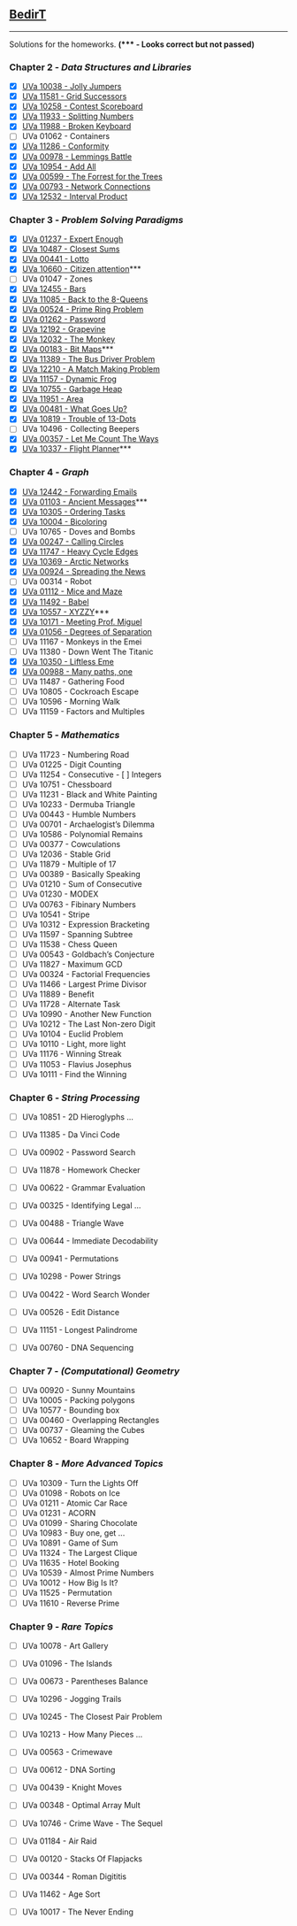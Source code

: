## [BedirT](https://github.com/BedirT) 
---
Solutions for the homeworks. __(*** - Looks correct but not passed)__

### Chapter 2 - _Data Structures and Libraries_

- [x] [UVa 10038 - Jolly Jumpers](Chapter%202/UVa%20-%2010038.cpp)
- [x] [UVa 11581 - Grid Successors](Chapter%202/UVa%20-%2011581.cpp)
- [x] [UVa 10258 - Contest Scoreboard](Chapter%202/UVa%20-%2010258.cpp)
- [x] [UVa 11933 - Splitting Numbers](Chapter%202/UVa%20-%2011933.cpp) 
- [x] [UVa 11988 - Broken Keyboard](Chapter%202/UVa%20-%2011988.cpp)
- [ ] UVa 01062 - Containers
- [x] [UVa 11286 - Conformity](Chapter%202/UVa%20-%2011286.cpp) 
- [x] [UVa 00978 - Lemmings Battle](Chapter%202/UVa%20-%20978.cpp)
- [x] [UVa 10954 - Add All](Chapter%202/UVa%20-%2010954.cpp)
- [x] [UVa 00599 - The Forrest for the Trees](Chapter%202/UVa%20-%20599.cpp)
- [x] [UVa 00793 - Network Connections](Chapter%202/UVa%20-%20793.cpp)
- [x] [UVa 12532 - Interval Product](Chapter%202/UVa%20-%2012532.cpp)

### Chapter 3 - _Problem Solving Paradigms_

- [x] [UVa 01237 - Expert Enough](Chapter%203/UVa%20-%201237.cpp)
- [x] [UVa 10487 - Closest Sums](Chapter%203/UVa%20-%2010487.cpp)
- [x] [UVa 00441 - Lotto](Chapter%203/UVa%20-%20441.cpp)
- [x] [UVa 10660 - Citizen attention](Chapter%203/UVa%20-%2010660.cpp)***
- [ ] UVa 01047 - Zones 
- [x] [UVa 12455 - Bars](Chapter%203/UVa%20-%2012455.cpp)
- [x] [UVa 11085 - Back to the 8-Queens](Chapter%203/UVa%20-%2011085.cpp)
- [x] [UVa 00524 - Prime Ring Problem](Chapter%203/UVa%20-%20524.cpp)
- [x] [UVa 01262 - Password](Chapter%203/UVa%20-%201262.cpp)
- [x] [UVa 12192 - Grapevine](Chapter%203/UVa%20-%2012192.cpp)
- [x] [UVa 12032 - The Monkey](Chapter%203/UVa%20-%2012032.cpp)
- [x] [UVa 00183 - Bit Maps](Chapter%203/UVa%20-%20183.cpp)***
- [x] [UVa 11389 - The Bus Driver Problem](Chapter%203/UVa%20-%2011389.cpp)
- [x] [UVa 12210 - A Match Making Problem](Chapter%203/UVa%20-%2012210.cpp)
- [x] [UVa 11157 - Dynamic Frog](Chapter%203/UVa%20-%2011157.cpp)
- [x] [UVa 10755 - Garbage Heap](Chapter%203/UVa%20-%2010755.cpp)
- [x] [UVa 11951 - Area](Chapter%203/UVa%20-%2011951.cpp)  	
- [x] [UVa 00481 - What Goes Up?](Chapter%203/UVa%20-%20481.cpp)
- [x] [UVa 10819 - Trouble of 13-Dots](Chapter%203/UVa%20-%2010819.cpp)
- [ ] UVa 10496 - Collecting Beepers
- [x] [UVa 00357 - Let Me Count The Ways](Chapter%203/UVa%20-%20357.cpp)
- [x] [UVa 10337 - Flight Planner](Chapter%203/UVa%20-%2010337.cpp)***

### Chapter 4 - _Graph_

- [x] [UVa 12442 - Forwarding Emails](Chapter%204/UVa%20-%2012442.cpp)
- [x] [UVa 01103 - Ancient Messages](Chapter%204/UVa%20-%201103.cpp)***
- [x] [UVa 10305 - Ordering Tasks](Chapter%204/UVa%20-%2010305.cpp)
- [x] [UVa 10004 - Bicoloring](Chapter%204/UVa%20-%2010004.cpp)
- [ ] UVa 10765 - Doves and Bombs 
- [x] [UVa 00247 - Calling Circles](Chapter%204/UVa%20-%20247.cpp)
- [x] [UVa 11747 - Heavy Cycle Edges](Chapter%204/UVa%20-%2011747.cpp)
- [x] [UVa 10369 - Arctic Networks](Chapter%204/UVa%20-%2010369.cpp)
- [x] [UVa 00924 - Spreading the News](Chapter%204/UVa%20-%20924.cpp)
- [ ] UVa 00314 - Robot 
- [x] [UVa 01112 - Mice and Maze](Chapter%204/UVa%20-%201112.cpp)
- [x] [UVa 11492 - Babel](Chapter%204/UVa%20-%2011492.cpp)
- [x] [UVa 10557 - XYZZY](Chapter%204/UVa%20-%2010557.cpp)***
- [x] [UVa 10171 - Meeting Prof. Miguel](Chapter%204/UVa%20-%2010171.cpp)
- [x] [UVa 01056 - Degrees of Separation](Chapter%204/UVa%20-%201056.cpp)
- [ ] UVa 11167 - Monkeys in the Emei 
- [ ] UVa 11380 - Down Went The Titanic 
- [x] [UVa 10350 - Liftless Eme](Chapter%204/UVa%20-%2010350.cpp)
- [x] [UVa 00988 - Many paths, one](Chapter%204/UVa%20-%20988.cpp)
- [ ] UVa 11487 - Gathering Food 
- [ ] UVa 10805 - Cockroach Escape 		
- [ ] UVa 10596  - Morning Walk 
- [ ] UVa 11159 - Factors and Multiples

### Chapter 5 - _Mathematics_

- [ ] UVa 11723 - Numbering Road	
- [ ] UVa 01225 - Digit Counting 
- [ ] UVa 11254 - Consecutive - [ ] Integers 
- [ ] UVa 10751 - Chessboard 
- [ ] UVa 11231 - Black and White Painting 
- [ ] UVa 10233 - Dermuba Triangle 
- [ ] UVa 00443 - Humble Numbers  
- [ ] UVa 00701 - Archaelogist’s Dilemma 
- [ ] UVa 10586 - Polynomial Remains
- [ ] UVa 00377 - Cowculations 
- [ ] UVa 12036 - Stable Grid  
- [ ] UVa 11879 - Multiple of 17 
- [ ] UVa 00389 - Basically Speaking 
- [ ] UVa 01210 - Sum of Consecutive  
- [ ] UVa 01230 - MODEX 
- [ ] UVa 00763 - Fibinary Numbers  
- [ ] UVa 10541 - Stripe 
- [ ] UVa 10312 - Expression Bracketing 
- [ ] UVa 11597 - Spanning Subtree  
- [ ] UVa 11538 - Chess Queen  
- [ ] UVa 00543 - Goldbach’s Conjecture  
- [ ] UVa 11827 - Maximum GCD  
- [ ] UVa 00324 - Factorial Frequencies 
- [ ] UVa 11466 - Largest Prime Divisor 
- [ ] UVa 11889 - Benefit  
- [ ] UVa 11728 - Alternate Task 
- [ ] UVa 10990 - Another New Function  
- [ ] UVa 10212 - The Last Non-zero Digit 
- [ ] UVa 10104 - Euclid Problem 
- [ ] UVa 10110 - Light, more light 
- [ ] UVa 11176 - Winning Streak 
- [ ] UVa 11053 - Flavius Josephus 
- [ ] UVa 10111 - Find the Winning

### Chapter 6 - _String Processing_

- [ ] UVa 10851 - 2D Hieroglyphs ...
- [ ] UVa 11385 - Da Vinci Code
- [ ] UVa 00902 - Password Search
- [ ] UVa 11878 - Homework Checker
- [ ] UVa 00622 - Grammar Evaluation
- [ ] UVa 00325 - Identifying Legal ...
- [ ] UVa 00488 - Triangle Wave
- [ ] UVa 00644 - Immediate Decodability
- [ ] UVa 00941 - Permutations
- [ ] UVa 10298 - Power Strings
- [ ] UVa 00422 - Word Search Wonder
- [ ] UVa 00526 - Edit Distance
- [ ] UVa 11151 - Longest Palindrome
- [ ] UVa 00760 - DNA Sequencing 


### Chapter 7 - _(Computational) Geometry_

- [ ] UVa 00920 - Sunny Mountains
- [ ] UVa 10005 - Packing polygons 
- [ ] UVa 10577 - Bounding box
- [ ] UVa 00460 - Overlapping Rectangles
- [ ] UVa 00737 - Gleaming the Cubes
- [ ] UVa 10652 - Board Wrapping

### Chapter 8 - _More Advanced Topics_

- [ ] UVa 10309 - Turn the Lights Off
- [ ] UVa 01098 - Robots on Ice 
- [ ] UVa 01211 - Atomic Car Race 
- [ ] UVa 01231 - ACORN
- [ ] UVa 01099 - Sharing Chocolate
- [ ] UVa 10983 - Buy one, get ... 
- [ ] UVa 10891 - Game of Sum
- [ ] UVa 11324 - The Largest Clique
- [ ] UVa 11635 - Hotel Booking
- [ ] UVa 10539 - Almost Prime Numbers
- [ ] UVa 10012 - How Big Is It?
- [ ] UVa 11525 - Permutation
- [ ] UVa 11610 - Reverse Prime

### Chapter 9 - _Rare Topics_

- [ ] UVa 10078 - Art Gallery
- [ ] UVa 01096 - The Islands
- [ ] UVa 00673 - Parentheses Balance
- [ ] UVa 10296 - Jogging Trails
- [ ] UVa 10245 - The Closest Pair Problem 
- [ ] UVa 10213 - How Many Pieces ...
- [ ] UVa 00563 - Crimewave
- [ ] UVa 00612 - DNA Sorting 
- [ ] UVa 00439 - Knight Moves
- [ ] UVa 00348 - Optimal Array Mult 
- [ ] UVa 10746 - Crime Wave - The Sequel
- [ ] UVa 01184 - Air Raid
- [ ] UVa 00120 - Stacks Of Flapjacks
- [ ] UVa 00344 - Roman Digititis 
- [ ] UVa 11462 - Age Sort
- [ ] UVa 10017 - The Never Ending

